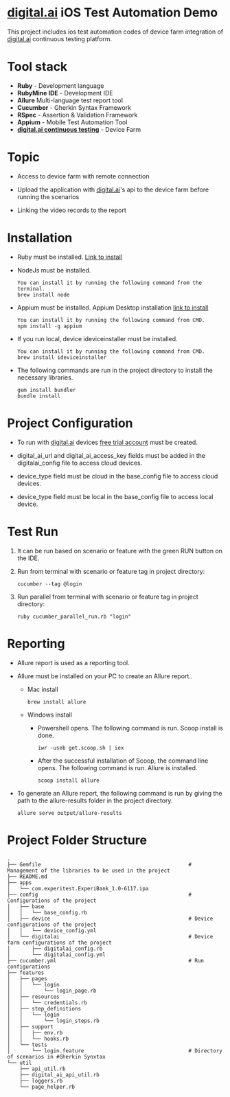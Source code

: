 # <a href="https://digital.ai/products/continuous-testing/">digital.ai</a> iOS Test Automation Demo

This project includes ios test automation codes of device farm integration of <a href="https://digital.ai/products/continuous-testing/">digital.ai</a>  continuous testing platform.

# Tool stack

* **Ruby** - Development language
* **RubyMine IDE** - Development IDE
* **Allure** Multi-language test report tool
* **Cucumber** - Gherkin Syntax Framework
* **RSpec** - Assertion & Validation Framework
* **Appium** - Mobile Test Automation Tool
* **<a href="https://digital.ai/products/continuous-testing/">digital.ai continuous testing</a>** - Device Farm

# Topic

* Access to device farm with remote connection

* Upload the application with <a href="https://docs.experitest.com/display/TE/Rest+API">digital.ai</a>'s api to the device farm before running the scenarios

* Linking the video records to the report

# Installation

* Ruby must be installed. <a href="https://www.ruby-lang.org/en/downloads/">Link to install</a>

* NodeJs must be installed.
   ```
   You can install it by running the following command from the terminal.
   brew install node
   ```
  
* Appium must be installed. Appium Desktop installation <a href="https://appium.io/downloads.html">link to install</a>
   ```
   You can install it by running the following command from CMD.
   npm install -g appium
   ```

* If you run local, device ideviceinstaller must be installed.
   ```
   You can install it by running the following command from CMD.
   brew install ideviceinstaller
   ```

* The following commands are run in the project directory to install the necessary libraries.
  ```
  gem install bundler
  bundle install
  ```
  
# Project Configuration

* To run with <a href="https://digital.ai/products/continuous-testing/">digital.ai</a> devices <a href="https://accounts.seetest.io/signup">free trial account</a> must be created.

* digital_ai_url and digital_ai_access_key fields must be added in the digitalai_config file to access cloud devices.

* device_type field must be cloud in the base_config file to access cloud devices.

* device_type field must be local in the base_config file to access local device.


# Test Run

1. It can be run based on scenario or feature with the green RUN button on the IDE.

2. Run from terminal with scenario or feature tag in project directory:
   
   `cucumber --tag @login`

3. Run parallel from terminal with scenario or feature tag in project directory:
   
   `ruby cucumber_parallel_run.rb "login"`


# Reporting
* Allure report is used as a reporting tool.

* Allure must be installed on your PC to create an Allure report..

    * Mac install

      `brew install allure`

    * Windows install

        * Powershell opens. The following command is run. Scoop install is done.

          `iwr -useb get.scoop.sh | iex`

        * After the successful installation of Scoop, the command line opens. The following command is run. Allure is installed.

          `scoop install allure`


* To generate an Allure report, the following command is run by giving the path to the allure-results folder in the project directory.

  `allure serve output/allure-results `


# Project Folder Structure

```
.
├── Gemfile                                                # Management of the libraries to be used in the project
├── README.md
├── apps
│   └── com.experitest.ExperiBank_1.0-6117.ipa
├── config                                                 # Configurations of the project
│   ├── base
│   │   └── base_config.rb
│   ├── device                                             # Device configurations of the project
│   │   └── device_config.yml
│   └── digitalai                                          # Device farm configurations of the project
│       ├── digitalai_config.rb
│       └── digitalai_config.yml
├── cucumber.yml                                           # Run configurations
├── features
│   ├── pages
│   │   └── login
│   │       └── login_page.rb
│   ├── resources
│   │   └── credentials.rb
│   ├── step_definitions
│   │   └── login
│   │       └── login_steps.rb
│   ├── support
│   │   ├── env.rb
│   │   └── hooks.rb
│   └── tests
│       └── login.feature                                  # Directory of scenarios in #Gherkin Synxtax
└── util
    ├── api_util.rb
    ├── digital_ai_api_util.rb
    ├── loggers.rb
    └── page_helper.rb

```
